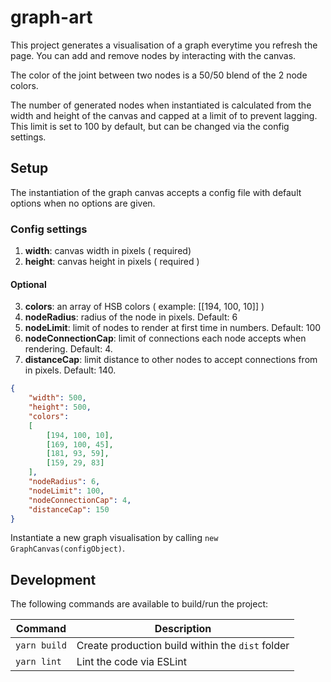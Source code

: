 # graph-art

This project generates a visualisation of a graph everytime you refresh the page. You can add and remove nodes by interacting with the canvas.

The color of the joint between two nodes is a 50/50 blend of the 2 node colors.

The number of generated nodes when instantiated is calculated from the width and height of the canvas and capped at a limit of to prevent lagging. This limit is set to 100 by default, but can be changed via the config settings.

## Setup

The instantiation of the graph canvas accepts a config file with default options when no options are given.

### Config settings

1. **width**: canvas width in pixels ( required)
2. **height**: canvas height in pixels ( required )

#### Optional

3. **colors**: an array of HSB colors ( example: [[194, 100, 10]] )
4. **nodeRadius**: radius of the node in pixels. Default: 6
5. **nodeLimit**: limit of nodes to render at first time in numbers. Default: 100
6. **nodeConnectionCap**: limit of connections each node accepts when rendering. Default: 4.
7. **distanceCap**: limit distance to other nodes to accept connections from in pixels. Default: 140.

```json
{
    "width": 500,
    "height": 500,
    "colors":
    [
        [194, 100, 10],
        [169, 100, 45],
        [181, 93, 59],
        [159, 29, 83]
    ],
    "nodeRadius": 6,
    "nodeLimit": 100,
    "nodeConnectionCap": 4,
    "distanceCap": 150
}
```

Instantiate a new graph visualisation  by calling `new GraphCanvas(configObject)`.

## Development

The following commands are available to build/run the project:

| Command | Description |
| ----------- | ----------- |
| `yarn build` | Create production build within the `dist` folder |
| `yarn lint` | Lint the code via ESLint |
